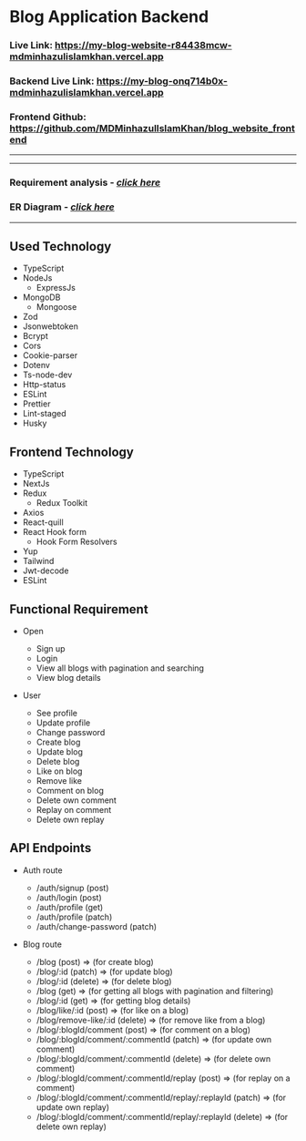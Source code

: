 # **Blog Application Backend**

### **Live Link: https://my-blog-website-r84438mcw-mdminhazulislamkhan.vercel.app**

### **Backend Live Link: https://my-blog-onq714b0x-mdminhazulislamkhan.vercel.app**

### **Frontend Github: https://github.com/MDMinhazulIslamKhan/blog_website_frontend**

---

---

### **Requirement analysis - [_click here_](https://docs.google.com/document/d/18lfhoclTCBnQt0ibAPOQ6LJ0iFZRzJxIETWWBo5Ix4c/edit?usp=drive_link)**

### **ER Diagram - [_click here_](https://drive.google.com/file/d/1sVKRqWiRZs-2v5SxnttlzjSkPEfe0vba/view?usp=drive_link)**

---

## Used Technology

- TypeScript
- NodeJs
  - ExpressJs
- MongoDB
  - Mongoose
- Zod
- Jsonwebtoken
- Bcrypt
- Cors
- Cookie-parser
- Dotenv
- Ts-node-dev
- Http-status
- ESLint
- Prettier
- Lint-staged
- Husky

## Frontend Technology

- TypeScript
- NextJs
- Redux
  - Redux Toolkit
- Axios
- React-quill
- React Hook form
  - Hook Form Resolvers
- Yup
- Tailwind
- Jwt-decode
- ESLint

## Functional Requirement

- Open

  - Sign up
  - Login
  - View all blogs with pagination and searching
  - View blog details

- User

  - See profile
  - Update profile
  - Change password
  - Create blog
  - Update blog
  - Delete blog
  - Like on blog
  - Remove like
  - Comment on blog
  - Delete own comment
  - Replay on comment
  - Delete own replay

## API Endpoints

- Auth route

  - /auth/signup (post)
  - /auth/login (post)
  - /auth/profile (get)
  - /auth/profile (patch)
  - /auth/change-password (patch)

- Blog route

  - /blog (post) ⇒ (for create blog)
  - /blog/:id (patch) ⇒ (for update blog)
  - /blog/:id (delete) ⇒ (for delete blog)
  - /blog (get) ⇒ (for getting all blogs with pagination and filtering)
  - /blog/:id (get) ⇒ (for getting blog details)
  - /blog/like/:id (post) ⇒ (for like on a blog)
  - /blog/remove-like/:id (delete) ⇒ (for remove like from a blog)
  - /blog/:blogId/comment (post) ⇒ (for comment on a blog)
  - /blog/:blogId/comment/:commentId (patch) ⇒ (for update own comment)
  - /blog/:blogId/comment/:commentId (delete) ⇒ (for delete own comment)
  - /blog/:blogId/comment/:commentId/replay (post) ⇒ (for replay on a comment)
  - /blog/:blogId/comment/:commentId/replay/:replayId (patch) ⇒ (for update own replay)
  - /blog/:blogId/comment/:commentId/replay/:replayId (delete) ⇒ (for delete own replay)
